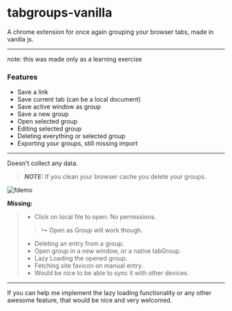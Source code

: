 # tabgroups-vanilla

A chrome extension for once again grouping your browser tabs, made in vanilla js.
 
---

note: this was made only as a learning exercise
### Features
* Save a link
* Save current tab (can be a local document)
* Save active window as group
* Save a new group
* Open selected group
* Editing selected group
* Deleting everything or selected group
* Exporting your groups, still missing import
---
Doesn't collect any data. 
> **_NOTE:_** If you clean your browser cache you delete your groups. <br/>


![fdemo](https://user-images.githubusercontent.com/63891306/216790783-b602c365-caa2-4845-837f-b193a81e4a34.gif)



**Missing:**
 > * Click on local file to open: No permissions.
 > >  ↳ Open as Group will work though.
 > * Deleting an entry from a group.
 > * Open group in a new window, or a native tabGroup.
 > * Lazy Loading the opened group.
 > * Fetching site favicon on manual entry.
 > * Would be nice to be able to sync it with other devices.
 
 
---


If you can help me implement the lazy loading functionality or any other awesome feature, that would be nice and very welcomed.


